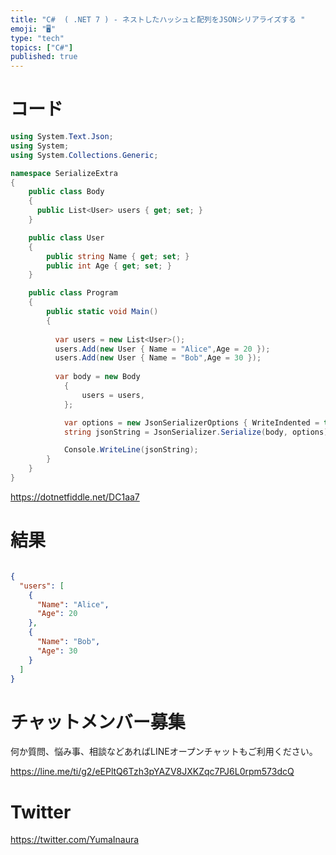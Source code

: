 ```yaml
---
title: "C#  ( .NET 7 ) - ネストしたハッシュと配列をJSONシリアライズする "
emoji: "🖥"
type: "tech"
topics: ["C#"]
published: true
---
```


# コード

```c#
using System.Text.Json;
using System;
using System.Collections.Generic;

namespace SerializeExtra
{
    public class Body
    {
      public List<User> users { get; set; }
    }

    public class User
    {
        public string Name { get; set; }
        public int Age { get; set; }
    }

    public class Program
    {
        public static void Main()
        {
			
	      var users = new List<User>();
		  users.Add(new User { Name = "Alice",Age = 20 });
	      users.Add(new User { Name = "Bob",Age = 30 });
			
          var body = new Body
            {
				users = users,
            };

            var options = new JsonSerializerOptions { WriteIndented = true };
            string jsonString = JsonSerializer.Serialize(body, options);

            Console.WriteLine(jsonString);
        }
    }
}

```


https://dotnetfiddle.net/DC1aa7

# 結果

```json

{
  "users": [
    {
      "Name": "Alice",
      "Age": 20
    },
    {
      "Name": "Bob",
      "Age": 30
    }
  ]
}
```


# チャットメンバー募集


何か質問、悩み事、相談などあればLINEオープンチャットもご利用ください。

https://line.me/ti/g2/eEPltQ6Tzh3pYAZV8JXKZqc7PJ6L0rpm573dcQ


# Twitter

https://twitter.com/YumaInaura

